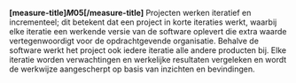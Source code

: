 <!-- begin: measure composite=true -->
**[measure-title]$M05$[/measure-title]**
Projecten werken iteratief en incrementeel; dit betekent dat een project in korte iteraties werkt, waarbij elke iteratie een werkende versie van de software oplevert die extra waarde vertegenwoordigt voor de opdrachtgevende organisatie. Behalve de software werkt het project ook iedere iteratie alle andere producten bij. Elke iteratie worden verwachtingen en werkelijke resultaten vergeleken en wordt de werkwijze aangescherpt op basis van inzichten en bevindingen.
<!-- end: measure -->
